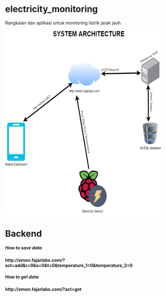 # electricity_monitoring
Rangkaian dan aplikasi untuk monitoring listrik jarak jauh.

<img src="https://github.com/fajarlabs/electricity_monitoring/blob/master/design-architecture.jpg?raw=true" width="700" height="600" /><br />

# Backend
<h5> How to save data </h5>
<b>http://emon.fajarlabs.com/?act=add&r=0&s=0&t=0&temperature_1=0&temperature_2=0</b><br />
<h5> How to get data </h5>
<b>http://emon.fajarlabs.com/?act=get</b><br />

